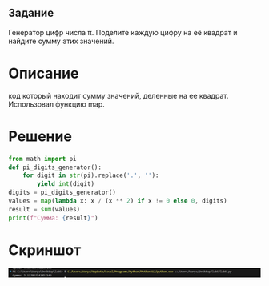 ## Задание 
Генератор цифр числа π. Поделите каждую цифру на её квадрат и найдите сумму этих значений.
# Описание
код который находит сумму значений, деленные на ее квадрат.
Использовал функцию map.
# Решение
```python
from math import pi
def pi_digits_generator():
    for digit in str(pi).replace('.', ''):
        yield int(digit)
digits = pi_digits_generator()
values = map(lambda x: x / (x ** 2) if x != 0 else 0, digits)
result = sum(values)
print(f"Сумма: {result}")
```
# Скриншот
![](image.png)